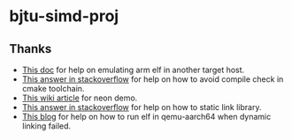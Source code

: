 # bjtu-simd-proj

## Thanks

* [This doc](https://gist.github.com/luk6xff/9f8d2520530a823944355e59343eadc1) for help on emulating arm elf in another target host.
* [This answer in stackoverflow](https://stackoverflow.com/a/30642130/17924585) for help on how to avoid compile check in cmake toolchain.
* [This wiki article](https://www.armadeus.org/wiki/index.php?title=NEON_HelloWorld) for neon demo.
* [This answer in stackoverflow](https://stackoverflow.com/a/46811527/17924585) for help on how to static link library.
* [This blog](https://ughe.github.io/2018/07/19/qemu-aarch64) for help on how to run elf in qemu-aarch64 when dynamic linking failed.
